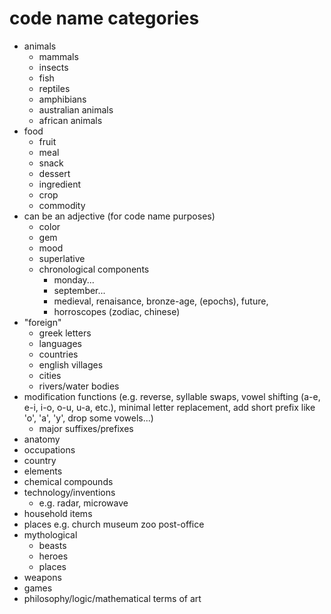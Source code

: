 # code name categories

- animals
	- mammals
	- insects
	- fish
	- reptiles
	- amphibians
	- australian animals
	- african animals
- food
	- fruit
	- meal
	- snack
	- dessert
	- ingredient
	- crop
	- commodity
- can be an adjective (for code name purposes)
	- color
	- gem
	- mood
	- superlative
	- chronological components
		- monday...
		- september...
		- medieval, renaisance, bronze-age, (epochs), future, 
		- horroscopes (zodiac, chinese)
- "foreign"
	- greek letters
	- languages
	- countries
	- english villages
	- cities
	- rivers/water bodies
- modification functions 
	(e.g. reverse, syllable swaps, vowel shifting (a-e, e-i, i-o, o-u, u-a, etc.), minimal letter replacement, add short prefix like 'o', 'a', 'y', drop some vowels...)
	-	major suffixes/prefixes
- anatomy
- occupations
- country
- elements
- chemical compounds
- technology/inventions
	- e.g. radar, microwave
- household items
- places e.g. church museum zoo post-office
- mythological
	- beasts
	- heroes
	- places
- weapons
- games
- philosophy/logic/mathematical terms of art


	
